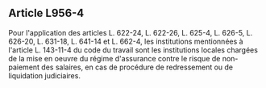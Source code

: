 Article L956-4
----
Pour l'application des articles L. 622-24, L. 622-26, L. 625-4, L. 626-5, L.
626-20, L. 631-18, L. 641-14 et L. 662-4, les institutions mentionnées à
l'article L. 143-11-4 du code du travail sont les institutions locales chargées
de la mise en oeuvre du régime d'assurance contre le risque de non-paiement des
salaires, en cas de procédure de redressement ou de liquidation judiciaires.
